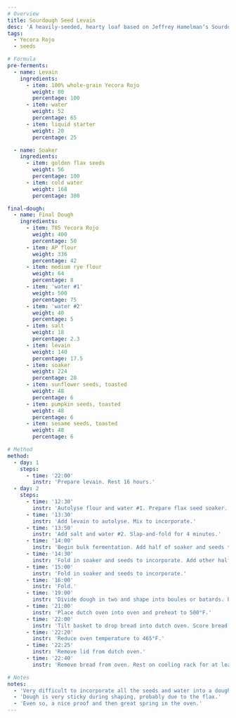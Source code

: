 ```yaml
---
# Overview
title: Sourdough Seed Levain
desc: 'A heavily-seeded, hearty loaf based on Jeffrey Hamelman’s Sourdough Seed Bread.'
tags:
  - Yecora Rojo
  - seeds

# Formula
pre-ferments:
  - name: Levain
    ingredients:
      - item: 100% whole-grain Yecora Rojo
        weight: 80
        percentage: 100
      - item: water
        weight: 52
        percentage: 65
      - item: liquid starter
        weight: 20
        percentage: 25

  - name: Soaker
    ingredients:
      - item: golden flax seeds
        weight: 56
        percentage: 100
      - item: cold water
        weight: 168
        percentage: 300

final-dough:
  - name: Final Dough
    ingredients:
      - item: T85 Yecora Rojo
        weight: 400
        percentage: 50
      - item: AP flour
        weight: 336
        percentage: 42
      - item: medium rye flour
        weight: 64
        percentage: 8
      - item: 'water #1'
        weight: 500
        percentage: 75
      - item: 'water #2'
        weight: 40
        percentage: 5
      - item: salt
        weight: 18
        percentage: 2.3
      - item: levain
        weight: 140
        percentage: 17.5
      - item: soaker
        weight: 224
        percentage: 28
      - item: sunflower seeds, toasted
        weight: 48
        percentage: 6
      - item: pumpkin seeds, toasted
        weight: 48
        percentage: 6
      - item: sesame seeds, toasted
        weight: 48
        percentage: 6

# Method
method:
  - day: 1
    steps:
      - time: '22:00'
        instr: 'Prepare levain. Rest 16 hours.'
  - day: 2
    steps:
      - time: '12:30'
        instr: 'Autolyse flour and water #1. Prepare flax seed soaker.'
      - time: '13:30'
        instr: 'Add levain to autolyse. Mix to incorporate.'
      - time: '13:50'
        instr: 'Add salt and water #2. Slap-and-fold for 4 minutes.'
      - time: '14:00'
        instr: 'Begin bulk fermentation. Add half of soaker and seeds to allow water to begin absorbing.'
      - time: '14:30'
        instr: 'Fold in soaker and seeds to incorporate. Add other half to absorb.'
      - time: '15:00'
        instr: 'Fold in soaker and seeds to incorporate.'
      - time: '16:00'
        instr: 'Fold.'
      - time: '19:00'
        instr: 'Divide dough in two and shape into boules or batards. Place into floured, lined baskets. Put baskets into plastic bags.'
      - time: '21:00'
        instr: 'Place dutch oven into oven and preheat to 500°F.'
      - time: '22:00'
        instr: 'Tilt basket to drop bread into dutch oven. Score bread and place in oven.'
      - time: '22:20'
        instr: 'Reduce oven temperature to 465°F.'
      - time: '22:25'
        instr: 'Remove lid from dutch oven.'
      - time: '22:40'
        instr: 'Remove bread from oven. Rest on cooling rack for at least two hours.'

# Notes
notes:
  - 'Very difficult to incorporate all the seeds and water into a dough that starts out so stiff. Also seems to keep the dough from rising much during bulk. Next time, maybe use less water in the soaker and more in the mix.'
  - 'Dough is very sticky during shaping, probably due to the flax.'
  - 'Even so, a nice proof and then great spring in the oven.'
---
```


